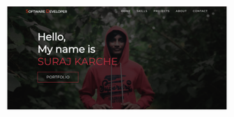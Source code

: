 <!--# onepageapplication-->
![portfolio cover](https://github.com/its-me-SurajKarche/onepageapplication/blob/main/cover-image.png)
